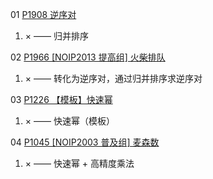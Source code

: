 01 [P1908 逆序对](https://www.luogu.com.cn/problem/P1908)

1. × —— 归并排序

02 [P1966 [NOIP2013 提高组] 火柴排队](https://www.luogu.com.cn/problem/P1966)

1. × —— 转化为逆序对，通过归并排序求逆序对

03 [P1226 【模板】快速幂](https://www.luogu.com.cn/problem/P1226)

1. × —— 快速幂（模板）

04 [P1045 [NOIP2003 普及组] 麦森数](https://www.luogu.com.cn/problem/P1045)

1. × —— 快速幂 + 高精度乘法
